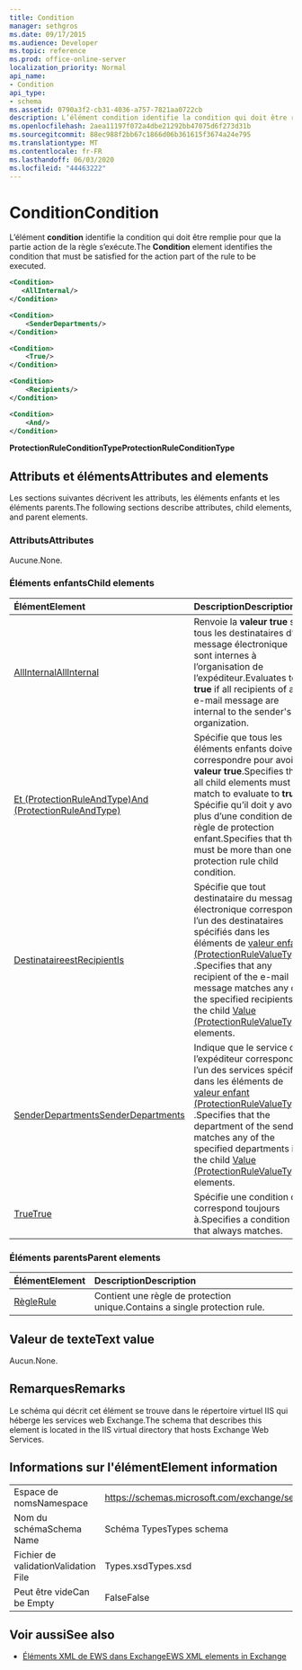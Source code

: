 ```yaml
---
title: Condition
manager: sethgros
ms.date: 09/17/2015
ms.audience: Developer
ms.topic: reference
ms.prod: office-online-server
localization_priority: Normal
api_name:
- Condition
api_type:
- schema
ms.assetid: 0790a3f2-cb31-4036-a757-7821aa0722cb
description: L’élément condition identifie la condition qui doit être remplie pour que la partie action de la règle s’exécute.
ms.openlocfilehash: 2aea11197f072a4dbe21292bb47075d6f273d31b
ms.sourcegitcommit: 88ec988f2bb67c1866d06b361615f3674a24e795
ms.translationtype: MT
ms.contentlocale: fr-FR
ms.lasthandoff: 06/03/2020
ms.locfileid: "44463222"
---
```

# <a name="condition"></a><span data-ttu-id="893c5-103">Condition</span><span class="sxs-lookup"><span data-stu-id="893c5-103">Condition</span></span>

<span data-ttu-id="893c5-104">L’élément **condition** identifie la condition qui doit être remplie pour que la partie action de la règle s’exécute.</span><span class="sxs-lookup"><span data-stu-id="893c5-104">The **Condition** element identifies the condition that must be satisfied for the action part of the rule to be executed.</span></span> 
  
```xml
<Condition>
   <AllInternal/>
</Condition>
```

```xml
<Condition> 
    <SenderDepartments/> 
</Condition>
```

```xml
<Condition> 
    <True/> 
</Condition>
```

```xml
<Condition> 
    <Recipients/> 
</Condition>
```

```xml
<Condition> 
    <And/> 
</Condition>
```

<span data-ttu-id="893c5-105">**ProtectionRuleConditionType**</span><span class="sxs-lookup"><span data-stu-id="893c5-105">**ProtectionRuleConditionType**</span></span>

## <a name="attributes-and-elements"></a><span data-ttu-id="893c5-106">Attributs et éléments</span><span class="sxs-lookup"><span data-stu-id="893c5-106">Attributes and elements</span></span>

<span data-ttu-id="893c5-107">Les sections suivantes décrivent les attributs, les éléments enfants et les éléments parents.</span><span class="sxs-lookup"><span data-stu-id="893c5-107">The following sections describe attributes, child elements, and parent elements.</span></span>
  
### <a name="attributes"></a><span data-ttu-id="893c5-108">Attributs</span><span class="sxs-lookup"><span data-stu-id="893c5-108">Attributes</span></span>

<span data-ttu-id="893c5-109">Aucune.</span><span class="sxs-lookup"><span data-stu-id="893c5-109">None.</span></span>
  
### <a name="child-elements"></a><span data-ttu-id="893c5-110">Éléments enfants</span><span class="sxs-lookup"><span data-stu-id="893c5-110">Child elements</span></span>

|<span data-ttu-id="893c5-111">**Élément**</span><span class="sxs-lookup"><span data-stu-id="893c5-111">**Element**</span></span>|<span data-ttu-id="893c5-112">**Description**</span><span class="sxs-lookup"><span data-stu-id="893c5-112">**Description**</span></span>|
|:-----|:-----|
|[<span data-ttu-id="893c5-113">AllInternal</span><span class="sxs-lookup"><span data-stu-id="893c5-113">AllInternal</span></span>](allinternal.md) <br/> |<span data-ttu-id="893c5-114">Renvoie la **valeur true** si tous les destinataires d’un message électronique sont internes à l’organisation de l’expéditeur.</span><span class="sxs-lookup"><span data-stu-id="893c5-114">Evaluates to **true** if all recipients of an e-mail message are internal to the sender's organization.</span></span>  <br/> |
|[<span data-ttu-id="893c5-115">Et (ProtectionRuleAndType)</span><span class="sxs-lookup"><span data-stu-id="893c5-115">And (ProtectionRuleAndType)</span></span>](and-protectionruleandtype.md) <br/> |<span data-ttu-id="893c5-116">Spécifie que tous les éléments enfants doivent correspondre pour avoir la **valeur true**.</span><span class="sxs-lookup"><span data-stu-id="893c5-116">Specifies that all child elements must match to evaluate to **true**.</span></span> <span data-ttu-id="893c5-117">Spécifie qu’il doit y avoir plus d’une condition de règle de protection enfant.</span><span class="sxs-lookup"><span data-stu-id="893c5-117">Specifies that there must be more than one protection rule child condition.</span></span>  <br/> |
|[<span data-ttu-id="893c5-118">Destinataireest</span><span class="sxs-lookup"><span data-stu-id="893c5-118">RecipientIs</span></span>](recipientis.md) <br/> |<span data-ttu-id="893c5-119">Spécifie que tout destinataire du message électronique correspond à l’un des destinataires spécifiés dans les éléments de [valeur enfant (ProtectionRuleValueType)](value-protectionrulevaluetype.md) .</span><span class="sxs-lookup"><span data-stu-id="893c5-119">Specifies that any recipient of the e-mail message matches any of the specified recipients in the child [Value (ProtectionRuleValueType)](value-protectionrulevaluetype.md) elements.</span></span>  <br/> |
|[<span data-ttu-id="893c5-120">SenderDepartments</span><span class="sxs-lookup"><span data-stu-id="893c5-120">SenderDepartments</span></span>](senderdepartments.md) <br/> |<span data-ttu-id="893c5-121">Indique que le service de l’expéditeur correspond à l’un des services spécifiés dans les éléments de [valeur enfant (ProtectionRuleValueType)](value-protectionrulevaluetype.md) .</span><span class="sxs-lookup"><span data-stu-id="893c5-121">Specifies that the department of the sender matches any of the specified departments in the child [Value (ProtectionRuleValueType)](value-protectionrulevaluetype.md) elements.</span></span>  <br/> |
|[<span data-ttu-id="893c5-122">True</span><span class="sxs-lookup"><span data-stu-id="893c5-122">True</span></span>](true.md) <br/> |<span data-ttu-id="893c5-123">Spécifie une condition qui correspond toujours à.</span><span class="sxs-lookup"><span data-stu-id="893c5-123">Specifies a condition that always matches.</span></span>  <br/> |
   
### <a name="parent-elements"></a><span data-ttu-id="893c5-124">Éléments parents</span><span class="sxs-lookup"><span data-stu-id="893c5-124">Parent elements</span></span>

|<span data-ttu-id="893c5-125">**Élément**</span><span class="sxs-lookup"><span data-stu-id="893c5-125">**Element**</span></span>|<span data-ttu-id="893c5-126">**Description**</span><span class="sxs-lookup"><span data-stu-id="893c5-126">**Description**</span></span>|
|:-----|:-----|
|[<span data-ttu-id="893c5-127">Règle</span><span class="sxs-lookup"><span data-stu-id="893c5-127">Rule</span></span>](rule.md) <br/> |<span data-ttu-id="893c5-128">Contient une règle de protection unique.</span><span class="sxs-lookup"><span data-stu-id="893c5-128">Contains a single protection rule.</span></span>  <br/> |
   
## <a name="text-value"></a><span data-ttu-id="893c5-129">Valeur de texte</span><span class="sxs-lookup"><span data-stu-id="893c5-129">Text value</span></span>

<span data-ttu-id="893c5-130">Aucun.</span><span class="sxs-lookup"><span data-stu-id="893c5-130">None.</span></span>
  
## <a name="remarks"></a><span data-ttu-id="893c5-131">Remarques</span><span class="sxs-lookup"><span data-stu-id="893c5-131">Remarks</span></span>

<span data-ttu-id="893c5-132">Le schéma qui décrit cet élément se trouve dans le répertoire virtuel IIS qui héberge les services web Exchange.</span><span class="sxs-lookup"><span data-stu-id="893c5-132">The schema that describes this element is located in the IIS virtual directory that hosts Exchange Web Services.</span></span>
  
## <a name="element-information"></a><span data-ttu-id="893c5-133">Informations sur l'élément</span><span class="sxs-lookup"><span data-stu-id="893c5-133">Element information</span></span>

|||
|:-----|:-----|
|<span data-ttu-id="893c5-134">Espace de noms</span><span class="sxs-lookup"><span data-stu-id="893c5-134">Namespace</span></span>  <br/> |https://schemas.microsoft.com/exchange/services/2006/types  <br/> |
|<span data-ttu-id="893c5-135">Nom du schéma</span><span class="sxs-lookup"><span data-stu-id="893c5-135">Schema Name</span></span>  <br/> |<span data-ttu-id="893c5-136">Schéma Types</span><span class="sxs-lookup"><span data-stu-id="893c5-136">Types schema</span></span>  <br/> |
|<span data-ttu-id="893c5-137">Fichier de validation</span><span class="sxs-lookup"><span data-stu-id="893c5-137">Validation File</span></span>  <br/> |<span data-ttu-id="893c5-138">Types.xsd</span><span class="sxs-lookup"><span data-stu-id="893c5-138">Types.xsd</span></span>  <br/> |
|<span data-ttu-id="893c5-139">Peut être vide</span><span class="sxs-lookup"><span data-stu-id="893c5-139">Can be Empty</span></span>  <br/> |<span data-ttu-id="893c5-140">False</span><span class="sxs-lookup"><span data-stu-id="893c5-140">False</span></span>  <br/> |
   
## <a name="see-also"></a><span data-ttu-id="893c5-141">Voir aussi</span><span class="sxs-lookup"><span data-stu-id="893c5-141">See also</span></span>

- [<span data-ttu-id="893c5-142">Éléments XML de EWS dans Exchange</span><span class="sxs-lookup"><span data-stu-id="893c5-142">EWS XML elements in Exchange</span></span>](ews-xml-elements-in-exchange.md)

